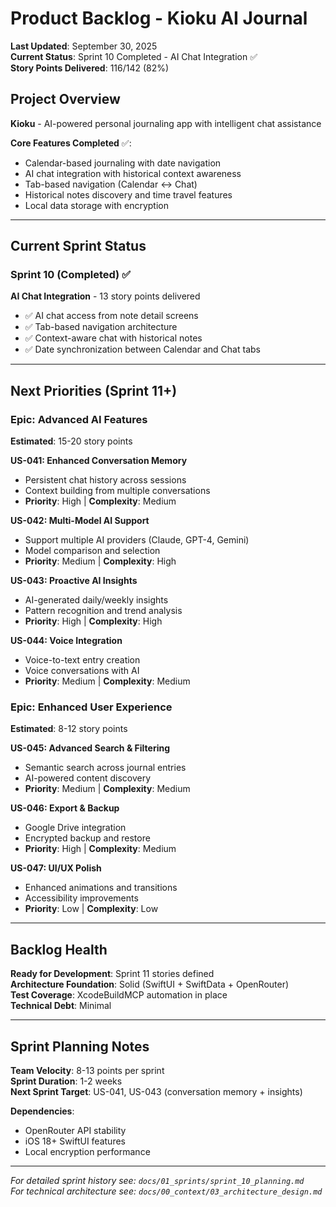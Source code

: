 # Product Backlog - Kioku AI Journal

**Last Updated**: September 30, 2025  
**Current Status**: Sprint 10 Completed - AI Chat Integration ✅  
**Story Points Delivered**: 116/142 (82%)

## Project Overview

**Kioku** - AI-powered personal journaling app with intelligent chat assistance

**Core Features Completed** ✅:
- Calendar-based journaling with date navigation
- AI chat integration with historical context awareness
- Tab-based navigation (Calendar ↔ Chat)
- Historical notes discovery and time travel features
- Local data storage with encryption

---

## Current Sprint Status

### Sprint 10 (Completed) ✅
**AI Chat Integration** - 13 story points delivered
- ✅ AI chat access from note detail screens
- ✅ Tab-based navigation architecture  
- ✅ Context-aware chat with historical notes
- ✅ Date synchronization between Calendar and Chat tabs

---

## Next Priorities (Sprint 11+)

### Epic: Advanced AI Features
**Estimated**: 15-20 story points

**US-041: Enhanced Conversation Memory**
- Persistent chat history across sessions
- Context building from multiple conversations
- **Priority**: High | **Complexity**: Medium

**US-042: Multi-Model AI Support** 
- Support multiple AI providers (Claude, GPT-4, Gemini)
- Model comparison and selection
- **Priority**: Medium | **Complexity**: High

**US-043: Proactive AI Insights**
- AI-generated daily/weekly insights
- Pattern recognition and trend analysis
- **Priority**: High | **Complexity**: High

**US-044: Voice Integration**
- Voice-to-text entry creation
- Voice conversations with AI
- **Priority**: Medium | **Complexity**: Medium

### Epic: Enhanced User Experience
**Estimated**: 8-12 story points

**US-045: Advanced Search & Filtering**
- Semantic search across journal entries
- AI-powered content discovery
- **Priority**: Medium | **Complexity**: Medium

**US-046: Export & Backup**
- Google Drive integration
- Encrypted backup and restore
- **Priority**: High | **Complexity**: Medium

**US-047: UI/UX Polish**
- Enhanced animations and transitions
- Accessibility improvements
- **Priority**: Low | **Complexity**: Low

---

## Backlog Health

**Ready for Development**: Sprint 11 stories defined  
**Architecture Foundation**: Solid (SwiftUI + SwiftData + OpenRouter)  
**Test Coverage**: XcodeBuildMCP automation in place  
**Technical Debt**: Minimal

---

## Sprint Planning Notes

**Team Velocity**: 8-13 points per sprint  
**Sprint Duration**: 1-2 weeks  
**Next Sprint Target**: US-041, US-043 (conversation memory + insights)

**Dependencies**:
- OpenRouter API stability
- iOS 18+ SwiftUI features
- Local encryption performance

---

*For detailed sprint history see: `docs/01_sprints/sprint_10_planning.md`*  
*For technical architecture see: `docs/00_context/03_architecture_design.md`*